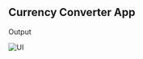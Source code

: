 # <h2> Currency Converter App</h2>


Output

![UI](https://github.com/srijanalimbu55/currency_converter/assets/91357218/5ad08a4f-5ca4-435b-b6c4-a2f8c52cb785)
